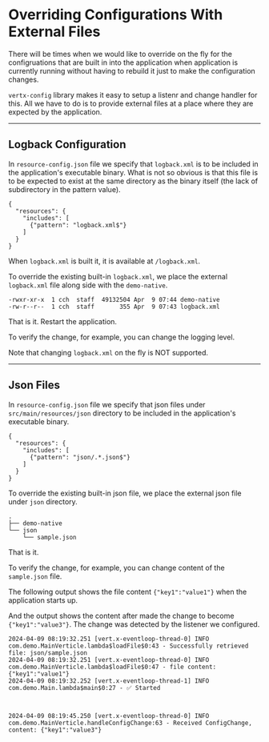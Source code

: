 # Overriding Configurations With External Files

There will be times when we would like to override on the fly for the configruations that are built in into the application when application is currently running without having to rebuild it just to make the configuration changes.

`vertx-config` library makes it easy to setup a listenr and change handler for this. All we have to do is to provide external files at a place where they are expected by the application.

---

## Logback Configuration

In `resource-config.json` file we specify that `logback.xml` is to be included in the application's executable binary. What is not so obvious is that this file is to be expected to exist at the same directory as the binary itself (the lack of subdirectory in the pattern value).

```
{
  "resources": {
    "includes": [
      {"pattern": "logback.xml$"}
    ]
  }
}
```

When `logback.xml` is built it, it is available at `/logback.xml`.


To override the existing built-in `logback.xml`, we place the external `logback.xml` file along side with the `demo-native`.


```
-rwxr-xr-x  1 cch  staff  49132504 Apr  9 07:44 demo-native
-rw-r--r--  1 cch  staff       355 Apr  9 07:43 logback.xml
```


That is it. Restart the application.

To verify the change, for example, you can change the logging level.

Note that changing `logback.xml` on the fly is NOT supported.


---

## Json Files


In `resource-config.json` file we specify that json files under `src/main/resources/json` directory to be included in the application's executable binary.

```
{
  "resources": {
    "includes": [
      {"pattern": "json/.*.json$"}
    ]
  }
}
```

To override the existing built-in json file, we place the external json file under `json` directory.


```
.
├── demo-native
└── json
    └── sample.json
```


That is it.

To verify the change, for example, you can change content of the `sample.json` file.

The following output shows the file content `{"key1":"value1"}` when the application starts up.

And the output shows the content after made the change to become `{"key1":"value3"}`. The change was detected by the listener we configured.


```
2024-04-09 08:19:32.251 [vert.x-eventloop-thread-0] INFO  com.demo.MainVerticle.lambda$loadFile$0:43 - Successfully retrieved file: json/sample.json
2024-04-09 08:19:32.251 [vert.x-eventloop-thread-0] INFO  com.demo.MainVerticle.lambda$loadFile$0:47 - file content: {"key1":"value1"}
2024-04-09 08:19:32.252 [vert.x-eventloop-thread-1] INFO  com.demo.Main.lambda$main$0:27 - ✅ Started



2024-04-09 08:19:45.250 [vert.x-eventloop-thread-0] INFO  com.demo.MainVerticle.handleConfigChange:63 - Received ConfigChange, content: {"key1":"value3"}
```

<br>

